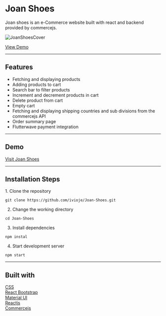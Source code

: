 # Joan Shoes


<p>Joan shoes is an e-Commerce website built with react and backend provided by commercejs.</p>

![JoanShoesCover](https://user-images.githubusercontent.com/65018340/156747159-927ccf17-25d7-4113-bbd7-facc43212c5b.png)

[View Demo](https://j-shoes.vercel.app/)

<hr />
<h2>Features</h2>
<ul>
  <li>Fetching and displaying products</li>
  <li>Adding products to cart</li>
  <li>Search bar to filter products</li>
  <li>Increment and decrement products in cart</li>
  <li>Delete product from cart</li>
  <li>Empty cart</li>
  <li>Fetching and displaying shipping countries and sub divisions from the commercejs API</li>
  <li>Order summary page</li>
  <li>Flutterwave payment integration</li>
</ul>

<hr />

<h2>Demo</h2>

[Visit Joan Shoes](https://j-shoes.vercel.app/)

<hr />

<h2>Installation Steps</h2>
1. Clone the repository

 ```
 git clone https://github.com/ivioje/Joan-Shoes.git
 ```
 
 2. Change the working directory
 
 ```
 cd Joan-Shoes
 ```
 
 3. Install dependencies
 
 ```
 npm instal
 ```
 
 4. Start development server
 
 ```
 npm start
 ```
 
 <hr />

<h2>Built with</h2>

  [CSS](https://www.w3.org/Style/CSS/Overview.en.html) <br />
  [React Bootstrap](https://react-bootstrap.github.io/) <br />
  [Material UI](https://mui.com/) <br />
  [Reactjs](https://reactjs.org/) <br />
  [Commercejs](https://commercejs.com/) <br />
  

